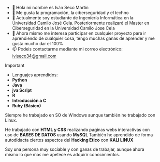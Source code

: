 - 👋 Hola mi nombre es Iván Seco Martín
- 👀 Me gusta la programación, la ciberseguridad y el techno
- 🌱 Actualmente soy estudiante de Ingeniería Informática en la Universidad Camilo José Cela. Posteriormente realizaré el Master en Ciberseguridad en la Universidad Camilo Jose Cela
- 💞️ Ahora mismo me interesa participar en cualquier proyecto para ir aprendiendo de cualquier cosa, tengo muchas ganas de aprender y me gusta mucho dar el 100%
- 📫 Podeis contactarme mediante mi correo electrónico: iviseco34@gmail.com

>[!IMPORTANT]
>- Lenguajes aprendidos:
>-  **Python**
>-  **Java**
>-  **jva Script**
>-  **R**
>-  **Introducción a C**
>-  **Ruby (Básico)**

Siempre he trabajado en SO de Windows aunque también he trabajado con Linux.

He trabajado con **HTML y CSS** realizando paginas webs interactivas con uso de **BASES DE DATOS** usando **MySQL**
También he aprendido de forma autodidacta ciertos aspectos del **Hacking Etico** con **KALI LINUX**

Soy una persona muy sociable y con ganas de trabajar, aunque ahora mismo lo que mas me apetece es adquirir conocimientos.


